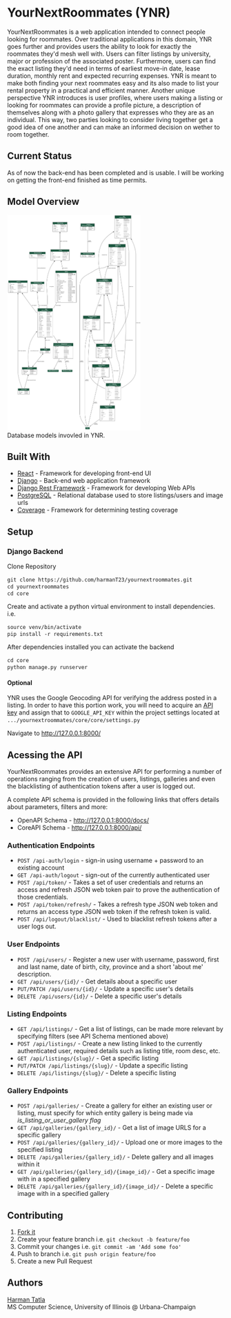 # YourNextRoommates (YNR)
YourNextRoommates is a web application intended to connect people looking for roommates. 
Over traditional applications in this domain, YNR goes further and provides users the ability to look for exactly the roommates they'd mesh well with.
Users can filter listings by university, major or profession of the associated poster. Furthermore, users can find the exact listing they'd need in terms of earliest move-in
date, lease duration, monthly rent and expected recurring expenses. YNR is meant to make both finding your next roommates easy and its also made to
list your rental property in a practical and efficient manner. Another unique perspective YNR introduces is user profiles, where users making a listing or looking for
roommates can provide a profile picture, a description of themselves along with a photo gallery that expresses who they are as an individual.
This way, two parties looking to consider living together get a good idea of one another and can make an informed decision on wether to room together.

## Current Status
As of now the back-end has been completed and is usable. I will be working on getting the front-end finished as time permits. 

## Model Overview
<img src="https://github.com/harmanT23/yournextroommates/blob/main/Documentation_Images/ynr_arrow_not.png" height="500">
<figcaption>Database models invovled in YNR.</figcaption>

## Built With
- [React](https://reactjs.org/) - Framework for developing front-end UI
- [Django](https://www.djangoproject.com/) - Back-end web application framework
- [Django Rest Framework](https://www.django-rest-framework.org/) - Framework for developing Web APIs
- [PostgreSQL](https://www.postgresql.org/) - Relational database used to store listings/users and image urls
- [Coverage](https://coverage.readthedocs.io/en/coverage-5.5/) - Framework for determining testing coverage

## Setup

### Django Backend

Clone Repository
```
git clone https://github.com/harmanT23/yournextroommates.git
cd yournextroommates
cd core
```

Create and activate a python virtual environment to install dependencies. i.e.
```
source venv/bin/activate
pip install -r requirements.txt
```

After dependencies installed you can activate the backend
```
cd core
python manage.py runserver
```

#### Optional
YNR uses the Google Geocoding API for verifying the address posted in a listing. In order to have this portion work, you will need
to acquire an [API key](https://developers.google.com/maps/documentation/geocoding/get-api-key) and assign that to ```GOOGLE_API_KEY``` within the project settings located at ```.../yournextroommates/core/core/settings.py```

Navigate to http://127.0.0.1:8000/

## Acessing the API
YourNextRoommates provides an extensive API for performing a number of operations ranging from the creation of users, listings, galleries and even the blacklisting of authentication tokens after a user is logged out.

A complete API schema is provided in the following links that offers details about parameters, filters and more:
- OpenAPI Schema - http://127.0.0.1:8000/docs/
- CoreAPI Schema - http://127.0.0.1:8000/api/

### Authentication Endpoints
- ```POST /api-auth/login``` - sign-in using username + password to an existing account
- ```GET /api-auth/logout``` - sign-out of the currently authenticated user
- ```POST /api/token/``` - Takes a set of user credentials and returns an access and refresh JSON web token pair to prove the authentication of those credentials.
- ```POST /api/token/refresh/``` - Takes a refresh type JSON web token and returns an access type JSON web token if the refresh token is valid.
- ```POST /api/logout/blacklist/``` - Used to blacklist refresh tokens after a user logs out.

### User Endpoints
- ```POST /api/users/``` - Register a new user with username, password, first and last name, date of birth, city, province and a short 'about me' description.
- ```GET /api/users/{id}/``` - Get details about a specific user
- ```PUT/PATCH /api/users/{id}/``` - Update a specific user's details
- ```DELETE /api/users/{id}/``` - Delete a specific user's details 

### Listing Endpoints
- ```GET /api/listings/``` - Get a list of listings, can be made more relevant by specifying filters (see API Schema mentioned above)
- ```POST /api/listings/``` - Create a new listing linked to the currently authenticated user, required details such as listing title, room desc, etc.
- ```GET /api/listings/{slug}/``` - Get a specific listing
- ```PUT/PATCH /api/listings/{slug}/``` - Update a specific listing
- ```DELETE /api/listings/{slug}/``` - Delete a specific listing

### Gallery Endpoints
- ```POST /api/galleries/``` - Create a gallery for either an existing user or listing, must specify for which entity gallery is being made via <em>is_listing_or_user_gallery flag</em>
- ```GET /api/galleries/{gallery_id}/``` - Get a list of image URLS for a specific gallery
- ```POST /api/galleries/{gallery_id}/``` - Upload one or more images to the specified listing
- ```DELETE /api/galleries/{gallery_id}/``` - Delete gallery and all images within it
- ```GET /api/galleries/{gallery_id}/{image_id}/``` - Get a specific image with in a specified gallery
- ```DELETE /api/galleries/{gallery_id}/{image_id}/``` - Delete a specific image with in a specified gallery

## Contributing
1. [Fork it](https://github.com/harmanT23/yournextroommates/fork)
2. Create your feature branch i.e. ```git checkout -b feature/foo```
3. Commit your changes i.e. ```git commit -am 'Add some foo'```
4. Push to branch i.e. ```git push origin feature/foo```
5. Create a new Pull Request

## Authors
[Harman Tatla](https://www.linkedin.com/in/harmantatla/) <br />
MS Computer Science, University of Illinois @ Urbana-Champaign  <br />
